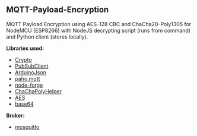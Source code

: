 ## <b>MQTT-Payload-Encryption</b>

MQTT Payload Encryption using AES-128 CBC and ChaCha20-Poly1305 for NodeMCU (ESP8266) with NodeJS decrypting script (runs from command) and Python client (stores locally).

<b>Libraries used:</b>

- [Crypto](https://github.com/rweather/arduinolibs)
- [PubSubClient](https://github.com/knolleary/pubsubclient)
- [ArduinoJson](https://github.com/bblanchon/ArduinoJson)
- [paho.mqtt](https://github.com/eclipse/paho.mqtt.python)
- [node-forge](https://github.com/digitalbazaar/forge)
- [ChaChaPolyHelper](https://github.com/dmaixner/esp8266-chachapoly)
- [AES](https://github.com/spaniakos/AES/)
- [base64](https://github.com/fcgdam/ESP8266-base64)

<b>Broker:</b>
- [mosquitto](https://mosquitto.org/)
